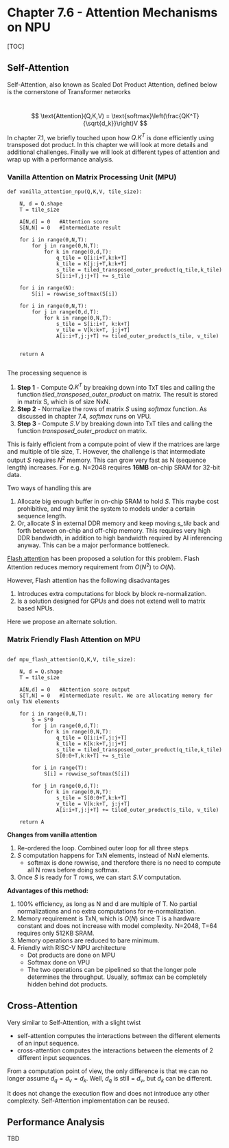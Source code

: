 # Chapter 7.6 - Attention Mechanisms on NPU

[TOC]



## **Self-Attention**

Self-Attention, also known as Scaled Dot Product Attention, defined below is the cornerstone of Transformer networks

​				$$ \text{Attention}(Q,K,V) = \text{softmax}\left(\frac{QK^T}{\sqrt{d_k}}\right)V $$ 



In chapter 7.1, we briefly touched upon how ${Q.K^T}$ is done efficiently using transposed dot product. In this chapter we will look at more details and additional challenges.  Finally we will look at different types of attention and wrap up with a performance analysis.



### **Vanilla Attention on Matrix Processing Unit (MPU)**

```
def vanilla_attention_npu(Q,K,V, tile_size):

    N, d = Q.shape
    T = tile_size

    A[N,d] = 0   #Attention score
    S[N,N] = 0   #Intermediate result

    for i in range(0,N,T):
        for j in range(0,N,T):
            for k in range(0,d,T):
                q_tile = Q[i:i+T,k:k+T]
                k_tile = K[j:j+T,k:k+T]
                s_tile = tiled_transposed_outer_product(q_tile,k_tile)
                S[i:i+T,j:j+T] += s_tile

	for i in range(N):
    	S[i] = rowwise_softmax(S[i])

    for i in range(0,N,T):
        for j in range(0,d,T):
            for k in range(0,N,T):
                s_tile = S[i:i+T, k:k+T]
                v_tile = V[k:k+T, j:j+T]
                A[i:i+T,j:j+T] += tiled_outer_product(s_tile, v_tile)


    return A
      
```



The processing sequence is

1. **Step 1** - Compute ${Q.K^T}$ by breaking down into TxT tiles and calling the function *tiled_transposed_outer_produc*t on matrix. The result is stored in matrix S, which is of size NxN.
2. **Step 2** - Normalize the rows of matrix $S$ using *softmax* function. As discussed in chapter 7.4, *softmax* runs on VPU.
3. **Step 3** - Compute $S.V$ by breaking down into TxT tiles and calling the function *transposed_outer_product* on matrix.



This is fairly efficient from a compute point of view if the matrices are large and multiple of tile size, T. However, the challenge is that intermediate output $S$ requires $N^2$ memory. This can grow very fast as N (sequence length) increases. For e.g. N=2048 requires **16MB** on-chip SRAM for 32-bit data. 



Two ways of handling this are

1.  Allocate big enough buffer in on-chip SRAM to hold $S$. This maybe cost prohibitive, and may limit the system to models under a certain sequence length.
2. Or, allocate $S$ in external DDR memory and keep moving *s_tile* back and forth between on-chip and off-chip memory. This requires very high DDR bandwidth, in addition to high bandwidth required by AI inferencing anyway. This can be a major performance bottleneck. 



 [Flash attention](https://arxiv.org/pdf/2205.14135) has been proposed a solution for this problem. Flash Attention reduces memory requirement from $O(N^2)$ to $O(N)$. 

However, Flash attention has the following disadvantages

1. Introduces extra computations for block by block re-normalization. 
2. Is a solution designed for GPUs and does not extend well to matrix based NPUs.



Here we propose an alternate solution.



### **Matrix Friendly Flash Attention on MPU**

```

def mpu_flash_attention(Q,K,V, tile_size):

    N, d = Q.shape
    T = tile_size

    A[N,d] = 0   #Attention score output
    S[T,N] = 0   #Intermediate result. We are allocating memory for only TxN elements

    for i in range(0,N,T):
        S = S*0
        for j in range(0,d,T):
            for k in range(0,N,T):
                q_tile = Q[i:i+T,j:j+T]
                k_tile = K[k:k+T,j:j+T]
                s_tile = tiled_transposed_outer_product(q_tile,k_tile)
                S[0:0+T,k:k+T] += s_tile

        for i in range(T):
            S[i] = rowwise_softmax(S[i])

        for j in range(0,d,T):
            for k in range(0,N,T):
                s_tile = S[0:0+T,k:k+T]
                v_tile = V[k:k+T, j:j+T]
                A[i:i+T,j:j+T] += tiled_outer_product(s_tile, v_tile)

    return A
```



**Changes from vanilla attention**

1. Re-ordered the loop. Combined outer loop for all three steps
2. $S$ computation happens for TxN elements, instead of NxN elements.
   - softmax is done rowwise, and therefore there is no need to compute all N rows before doing softmax.
3. Once $S$ is ready for T rows, we can start $S.V$ computation.



**Advantages of this method:**

1. 100% efficiency, as long as N and d are multiple of T. No partial normalizations and no extra computations for re-normalization.
2. Memory requirement is TxN, which is $O(N)$ since T is a hardware constant and does not increase with model complexity. N=2048, T=64 requires only 512KB SRAM.
3. Memory operations are reduced to bare minimum.
4. Friendly with RISC-V NPU architecture
   - Dot products are done on MPU
   - Softmax done on VPU
   - The two operations can be pipelined so that the longer pole determines the throughput. Usually, softmax can be completely hidden behind dot products.





## **Cross-Attention**

Very similar to Self-Attention, with a slight twist

- self-attention computes the interactions between the different elements of an input sequence.
- cross-attention computes the interactions between the elements of 2 different input sequences.



From a computation point of view, the only difference is that we can no longer assume $d_q = d_v = d_k$.  Well, $d_q$ is still = $d_v$, but $d_k$ can be different.

It does not change the execution flow and does not introduce any other complexity. Self-Attention implementation can be reused. 







## **Performance Analysis**

TBD

